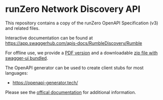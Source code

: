# runZero Network Discovery API

This repository contains a copy of the runZero OpenAPI Specification (v3) and related files.

Interactive documentation can be found at https://app.swaggerhub.com/apis-docs/RumbleDiscovery/Rumble

For offline use, we provide a [PDF version](https://raw.githubusercontent.com/RumbleDiscovery/runzero-api/main/runzero-api.pdf) and a downloadable [zip file with swagger-ui bundled](https://raw.githubusercontent.com/RumbleDiscovery/runzero-api/main/runzero-api.zip).

The OpenAPI generator can be used to create client stubs for most languages:
 - https://openapi-generator.tech/

Please see the [offical documentation](https://www.runzero.com/docs/organization-api/) for additional information.
